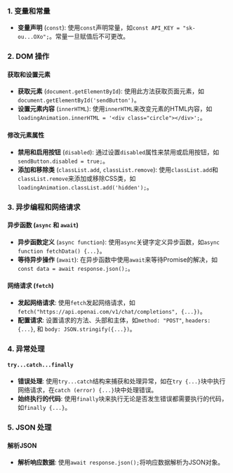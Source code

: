 
### 1. 变量和常量
- **变量声明** (`const`): 使用`const`声明常量，如`const API_KEY = "sk-ou...OXo";`。常量一旦赋值后不可更改。
  
### 2. DOM 操作

#### 获取和设置元素
- **获取元素** (`document.getElementById`): 使用此方法获取页面元素，如`document.getElementById('sendButton')`。
- **设置元素内容** (`innerHTML`): 使用`innerHTML`来改变元素的HTML内容，如`loadingAnimation.innerHTML = '<div class="circle"></div>';`。

#### 修改元素属性
- **禁用和启用按钮** (`disabled`): 通过设置`disabled`属性来禁用或启用按钮，如`sendButton.disabled = true;`。
- **添加和移除类** (`classList.add`, `classList.remove`): 使用`classList.add`和`classList.remove`来添加或移除CSS类，如`loadingAnimation.classList.add('hidden');`。

### 3. 异步编程和网络请求

#### 异步函数 (`async` 和 `await`)
- **异步函数定义** (`async function`): 使用`async`关键字定义异步函数，如`async function fetchData() {...}`。
- **等待异步操作** (`await`): 在异步函数中使用`await`来等待Promise的解决，如`const data = await response.json();`。

#### 网络请求 (`fetch`)
- **发起网络请求**: 使用`fetch`发起网络请求，如`fetch("https://api.openai.com/v1/chat/completions", {...})`。
- **配置请求**: 设置请求的方法、头部和主体，如`method: "POST"`, `headers: {...}`, 和 `body: JSON.stringify({...})`。

### 4. 异常处理

#### `try...catch...finally`
- **错误处理**: 使用`try...catch`结构来捕获和处理异常，如在`try {...}`块中执行网络请求，在`catch (error) {...}`块中处理错误。
- **始终执行的代码**: 使用`finally`块来执行无论是否发生错误都需要执行的代码，如`finally {...}`。

### 5. JSON 处理

#### 解析JSON
- **解析响应数据**: 使用`await response.json();`将响应数据解析为JSON对象。

